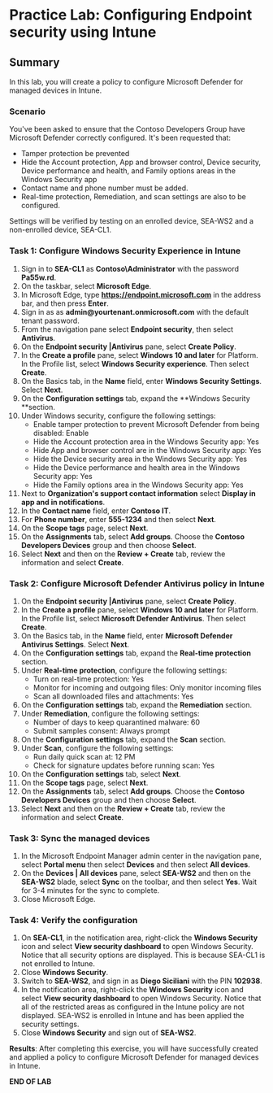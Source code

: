 # Practice Lab: Configuring Endpoint security using Intune

## Summary

In this lab, you will create a policy to configure Microsoft Defender for managed devices in Intune.

### Scenario

You've been asked to ensure that the Contoso Developers Group have Microsoft Defender correctly configured. It's been requested that:
* Tamper protection be prevented
* Hide the Account protection, App and browser control, Device security, Device performance and health, and Family options areas in the Windows Security app
* Contact name and phone number must be added. 
* Real-time protection, Remediation, and scan settings are also to be configured.

Settings will be verified by testing on an enrolled device, SEA-WS2 and a non-enrolled device, SEA-CL1.

### Task 1: Configure Windows Security Experience in Intune

1.  Sign in to **SEA-CL1** as **Contoso\\Administrator** with the password **Pa55w.rd**. 
2.  On the taskbar, select **Microsoft Edge**.
3.  In Microsoft Edge, type **https://endpoint.microsoft.com** in the  address bar, and then press **Enter**. 
4.  Sign in as as **admin\@yourtenant.onmicrosoft.com** with the default tenant password.
5.  From the navigation pane select **Endpoint security**, then select **Antivirus**.
6.  On the **Endpoint security |Antivirus** pane, select **Create Policy**.
7.  In the **Create a profile** pane, select **Windows 10 and later** for Platform. In the Profile  list, select **Windows Security experience**. Then select **Create**.
8.  On the Basics tab, in the **Name** field, enter **Windows Security Settings**. Select **Next**.
9.  On the **Configuration settings** tab, expand the **Windows Security **section. 
10.  Under Windows security, configure the following settings:
     - Enable tamper protection to prevent Microsoft Defender from being disabled: Enable
     - Hide the Account protection area in the Windows Security app: Yes
     - Hide App and browser control are in the Windows Security app: Yes
     - Hide the Device security area in the Windows Security app: Yes
     - Hide the Device performance and health area in the Windows Security app: Yes
     - Hide the Family options area in the Windows Security app: Yes
11.  Next to **Organization's support contact information** select **Display in app and in notifications**.
12.  In the **Contact name** field, enter **Contoso IT**.
13.  For **Phone number**, enter **555-1234** and then select **Next**.
14.  On the **Scope tags** page, select **Next**.
15.  On the **Assignments** tab, select **Add groups**. Choose the **Contoso Developers Devices** group and then choose **Select**.
16.  Select **Next** and then on the **Review + Create** tab, review the information and select **Create**.

### Task 2: Configure Microsoft Defender Antivirus policy in Intune

1.  On the **Endpoint security |Antivirus** pane, select **Create Policy**.
2.  In the **Create a profile** pane, select **Windows 10 and later** for Platform. In the Profile  list, select **Microsoft Defender Antivirus**. Then select **Create**.
3.  On the Basics tab, in the **Name** field, enter **Microsoft Defender Antivirus Settings**. Select **Next**.
4.  On the **Configuration settings** tab, expand the **Real-time protection** section. 
5.  Under **Real-time protection**, configure the following settings:
    - Turn on real-time protection: Yes
    - Monitor for incoming and outgoing files: Only monitor incoming files
    - Scan all downloaded files and attachments: Yes
6.  On the **Configuration settings** tab, expand the **Remediation** section. 
7.  Under **Remediation**, configure the following settings:
    - Number of days to keep quarantined malware: 60
    - Submit samples consent: Always prompt
8.  On the **Configuration settings** tab, expand the **Scan** section. 
9.  Under **Scan**, configure the following settings:
    - Run daily quick scan at: 12 PM
    - Check for signature updates before running scan: Yes
10.  On the **Configuration settings** tab, select **Next**.
11.  On the **Scope tags** page, select **Next**.
12.  On the **Assignments** tab, select **Add groups**. Choose the **Contoso Developers Devices** group and then choose **Select**.
13.  Select **Next** and then on the **Review + Create** tab, review the information and select **Create**.

### Task 3: Sync the managed devices

1.  In the Microsoft Endpoint Manager admin center in the navigation pane, select **Portal menu** then select **Devices** and then select **All devices**.   
2.  On the **Devices | All devices** pane, select **SEA-WS2** and then on the **SEA-WS2** blade, select **Sync** on the toolbar, and then select **Yes**. Wait for 3-4 minutes for the sync to complete.
3.  Close Microsoft Edge.

### Task 4: Verify the configuration

1.  On **SEA-CL1**, in the notification area, right-click the **Windows Security** icon and select **View security dashboard** to open Windows Security. Notice that all security options are displayed. This is because SEA-CL1 is not enrolled to Intune.
2.  Close **Windows Security**.
3.  Switch to **SEA-WS2**, and sign in as **Diego Siciliani** with the PIN **102938**.
4.  In the notification area, right-click the **Windows Security** icon and select **View security dashboard** to open Windows Security. Notice that all of the restricted areas as configured in the Intune policy are not displayed. SEA-WS2 is enrolled in Intune and has been applied the security settings.
5.  Close **Windows Security** and sign out of **SEA-WS2**.

**Results**: After completing this exercise, you will have successfully created and applied a policy to configure Microsoft Defender for managed devices in Intune.

**END OF LAB**
